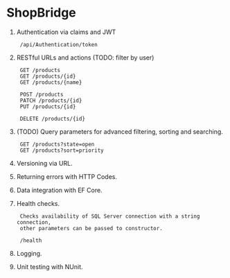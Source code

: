 # ShopBridge

1. Authentication via claims and JWT
		
		/api/Authentication/token
	
2. RESTful URLs and actions (TODO: filter by user)
		
		GET /products
		GET /products/{id}
		GET /products/{name}

		POST /products
		PATCH /products/{id}
		PUT /products/{id}

		DELETE /products/{id} 


3. (TODO) Query parameters for advanced filtering, sorting and searching.
			
		GET /products?state=open
		GET /products?sort=priority

4. Versioning via URL.

5. Returning errors with HTTP Codes.

6. Data integration with EF Core.

7. Health checks.

		Checks availability of SQL Server connection with a string connection, 
		other parameters can be passed to constructor.

		/health

8. Logging.

9. Unit testing with NUnit.